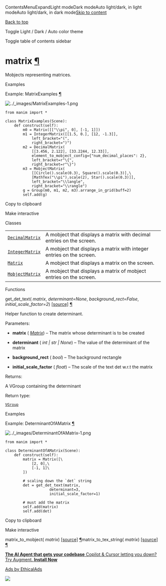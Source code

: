 ContentsMenuExpandLight modeDark modeAuto light/dark, in light modeAuto light/dark, in dark mode[Skip to content](https://docs.manim.community/en/stable/reference/manim.mobject.matrix.html#furo-main-content)

[Back to top](https://docs.manim.community/en/stable/reference/manim.mobject.matrix.html#)

Toggle Light / Dark / Auto color theme

Toggle table of contents sidebar

# matrix [¶](https://docs.manim.community/en/stable/reference/manim.mobject.matrix.html\#module-manim.mobject.matrix "Link to this heading")

Mobjects representing matrices.

Examples

Example: MatrixExamples [¶](https://docs.manim.community/en/stable/reference/manim.mobject.matrix.html#matrixexamples)

![../_images/MatrixExamples-1.png](https://docs.manim.community/en/stable/_images/MatrixExamples-1.png)

```
from manim import *

class MatrixExamples(Scene):
    def construct(self):
        m0 = Matrix([["\\pi", 0], [-1, 1]])
        m1 = IntegerMatrix([[1.5, 0.], [12, -1.3]],
            left_bracket="(",
            right_bracket=")")
        m2 = DecimalMatrix(
            [[3.456, 2.122], [33.2244, 12.33]],
            element_to_mobject_config={"num_decimal_places": 2},
            left_bracket=r"\{",
            right_bracket=r"\}")
        m3 = MobjectMatrix(
            [[Circle().scale(0.3), Square().scale(0.3)],\
            [MathTex("\\pi").scale(2), Star().scale(0.3)]],
            left_bracket="\\langle",
            right_bracket="\\rangle")
        g = Group(m0, m1, m2, m3).arrange_in_grid(buff=2)
        self.add(g)

```

Copy to clipboard

Make interactive

Classes

|     |     |
| --- | --- |
| [`DecimalMatrix`](https://docs.manim.community/en/stable/reference/manim.mobject.matrix.DecimalMatrix.html#manim.mobject.matrix.DecimalMatrix "manim.mobject.matrix.DecimalMatrix") | A mobject that displays a matrix with decimal entries on the screen. |
| [`IntegerMatrix`](https://docs.manim.community/en/stable/reference/manim.mobject.matrix.IntegerMatrix.html#manim.mobject.matrix.IntegerMatrix "manim.mobject.matrix.IntegerMatrix") | A mobject that displays a matrix with integer entries on the screen. |
| [`Matrix`](https://docs.manim.community/en/stable/reference/manim.mobject.matrix.Matrix.html#manim.mobject.matrix.Matrix "manim.mobject.matrix.Matrix") | A mobject that displays a matrix on the screen. |
| [`MobjectMatrix`](https://docs.manim.community/en/stable/reference/manim.mobject.matrix.MobjectMatrix.html#manim.mobject.matrix.MobjectMatrix "manim.mobject.matrix.MobjectMatrix") | A mobject that displays a matrix of mobject entries on the screen. |

Functions

get\_det\_text( _matrix_, _determinant=None_, _background\_rect=False_, _initial\_scale\_factor=2_) [\[source\]](https://docs.manim.community/en/stable/_modules/manim/mobject/matrix.html#get_det_text) [¶](https://docs.manim.community/en/stable/reference/manim.mobject.matrix.html#manim.mobject.matrix.get_det_text "Link to this definition")

Helper function to create determinant.

Parameters:

- **matrix** ( [_Matrix_](https://docs.manim.community/en/stable/reference/manim.mobject.matrix.Matrix.html#manim.mobject.matrix.Matrix "manim.mobject.matrix.Matrix")) – The matrix whose determinant is to be created

- **determinant** ( _int_ _\|_ _str_ _\|_ _None_) – The value of the determinant of the matrix

- **background\_rect** ( _bool_) – The background rectangle

- **initial\_scale\_factor** ( _float_) – The scale of the text det w.r.t the matrix


Returns:

A VGroup containing the determinant

Return type:

[`VGroup`](https://docs.manim.community/en/stable/reference/manim.mobject.types.vectorized_mobject.VGroup.html#manim.mobject.types.vectorized_mobject.VGroup "manim.mobject.types.vectorized_mobject.VGroup")

Examples

Example: DeterminantOfAMatrix [¶](https://docs.manim.community/en/stable/reference/manim.mobject.matrix.html#determinantofamatrix)

![../_images/DeterminantOfAMatrix-1.png](https://docs.manim.community/en/stable/_images/DeterminantOfAMatrix-1.png)

```
from manim import *

class DeterminantOfAMatrix(Scene):
    def construct(self):
        matrix = Matrix([\
            [2, 0],\
            [-1, 1]\
        ])

        # scaling down the `det` string
        det = get_det_text(matrix,
                    determinant=3,
                    initial_scale_factor=1)

        # must add the matrix
        self.add(matrix)
        self.add(det)

```

Copy to clipboard

Make interactive

matrix\_to\_mobject( _matrix_) [\[source\]](https://docs.manim.community/en/stable/_modules/manim/mobject/matrix.html#matrix_to_mobject) [¶](https://docs.manim.community/en/stable/reference/manim.mobject.matrix.html#manim.mobject.matrix.matrix_to_mobject "Link to this definition")matrix\_to\_tex\_string( _matrix_) [\[source\]](https://docs.manim.community/en/stable/_modules/manim/mobject/matrix.html#matrix_to_tex_string) [¶](https://docs.manim.community/en/stable/reference/manim.mobject.matrix.html#manim.mobject.matrix.matrix_to_tex_string "Link to this definition")

[**The AI Agent that gets your codebase** Copilot & Cursor letting you down? Try Augment. **Install Now**](https://server.ethicalads.io/proxy/click/8458/019600ee-c81d-7a31-b5a8-4c0030c68f54/)

[Ads by EthicalAds](https://www.ethicalads.io/advertisers/topics/frontend-web/?ref=ea-text)

![](https://server.ethicalads.io/proxy/view/8458/019600ee-c81d-7a31-b5a8-4c0030c68f54/)